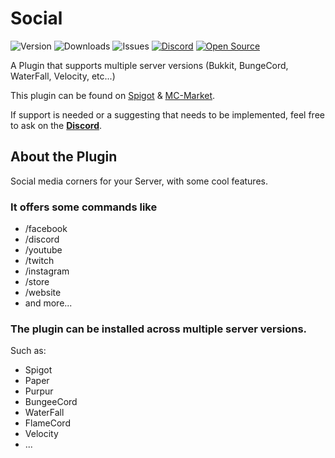 # Social

![Version](https://img.shields.io/github/v/release/ExceptedPrism3/Social)
![Downloads](https://img.shields.io/github/downloads/ExceptedPrism3/Social/total)
![Issues](https://img.shields.io/github/issues/ExceptedPrism3/Social)
[![Discord](https://img.shields.io/discord/850407951629287424)](https://discord.gg/MfR5mcpVfX)
[![Open Source](https://badges.frapsoft.com/os/v1/open-source.svg?v=103)](https://opensource.org/)


A Plugin that supports multiple server versions (Bukkit, BungeCord, WaterFall, Velocity, etc...)

This plugin can be found on [Spigot](https://www.spigotmc.org/resources/logger.93562) & [MC-Market](https://www.mc-market.org/resources/20400/).

If support is needed or a suggesting that needs to be implemented, feel free to ask on the **[Discord](https://discord.gg/MfR5mcpVfX)**.

## About the Plugin
Social media corners for your Server, with some cool features.

### It offers some commands like

- /facebook
- /discord
- /youtube
- /twitch
- /instagram
- /store
- /website
- and more...

### The plugin can be installed across multiple server versions.
Such as:
- Spigot
- Paper
- Purpur
- BungeeCord
- WaterFall
- FlameCord
- Velocity
- ...


